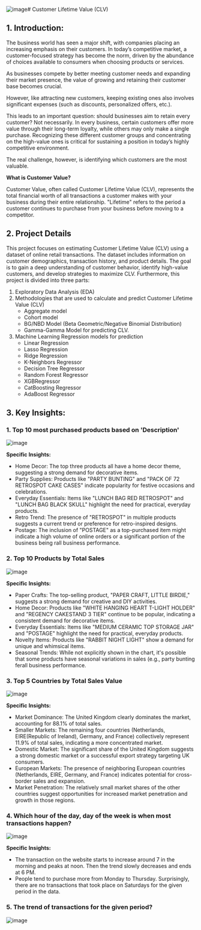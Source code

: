 ![image](https://github.com/user-attachments/assets/6593cf33-a3ee-4974-95ff-122506b70e3e)# Customer Lifetime Value (CLV) 

## 1. Introduction:
The business world has seen a major shift, with companies placing an increasing emphasis on their customers. In today’s competitive market, a customer-focused strategy has become the norm, driven by the abundance of choices available to consumers when choosing products or services.

As businesses compete by better meeting customer needs and expanding their market
presence, the value of growing and retaining their customer base becomes crucial.

However, like attracting new customers, keeping existing ones also involves significant expenses (such as discounts, personalized offers, etc.).

This leads to an important question: should businesses aim to retain every customer? Not necessarily. In every business, certain customers offer more value through their long-term loyalty, while others may only make a single purchase. Recognizing these different customer groups and concentrating on the high-value ones is critical for sustaining a position in today’s highly competitive environment.

The real challenge, however, is identifying which customers are the most valuable.

**What is Customer Value?**

Customer Value, often called Customer Lifetime Value (CLV), represents the total financial worth of all transactions a customer makes with your business during their entire relationship. "Lifetime" refers to the period a customer continues to purchase from your business before moving to a competitor.

## 2. Project Details

This project focuses on estimating Customer Lifetime Value (CLV) using a dataset of online retail transactions. The dataset includes information on customer demographics, transaction history, and product details. The goal is to gain a deep understanding of customer behavior, identify high-value customers, and develop strategies to maximize CLV.
Furthermore, this project is divided into three parts:

1. Exploratory Data Analysis (EDA)
2. Methodologies that are used to calculate and predict Customer Lifetime Value (CLV)
   - Aggregate model
   - Cohort model
   - BG/NBD Model (Beta Geometric/Negative Binomial Distribution)
   - Gamma-Gamma Model for predicting CLV.
3. Machine Learning Regression models for prediction
   - Linear Regression
   - Lasso Regression
   - Ridge Regression
   - K-Neighbors Regressor
   - Decision Tree Regressor
   - Random Forest Regressor
   - XGBRegressor
   - CatBoosting Regressor
   - AdaBoost Regressor
  
## 3. Key Insights:

### 1. Top 10 most purchased products based on 'Description'

![image](https://github.com/user-attachments/assets/c0f7b039-42d1-4400-a8f8-1033a5b4f53a)

**Specific Insights:**

- Home Decor: The top three products all have a home decor theme, suggesting a strong demand for decorative items.
- Party Supplies: Products like "PARTY BUNTING" and "PACK OF 72 RETROSPOT CAKE CASES" indicate popularity for festive occasions and celebrations.
- Everyday Essentials: Items like "LUNCH BAG RED RETROSPOT" and "LUNCH BAG BLACK SKULL" highlight the need for practical, everyday products.
- Retro Trend: The presence of "RETROSPOT" in multiple products suggests a current trend or preference for retro-inspired designs.
- Postage: The inclusion of "POSTAGE" as a top-purchased item might indicate a high volume of online orders or a significant portion of the business being rall business performance.

### 2. Top 10 Products by Total Sales

![image](https://github.com/user-attachments/assets/c7e5c1bf-6e67-421a-976c-ae08889d2a7f)

**Specific Insights:**

- Paper Crafts: The top-selling product, "PAPER CRAFT, LITTLE BIRDIE," suggests a strong demand for creative and DIY activities.
- Home Decor: Products like "WHITE HANGING HEART T-LIGHT HOLDER" and "REGENCY CAKESTAND 3 TIER" continue to be popular, indicating a consistent demand for decorative items.
- Everyday Essentials: Items like "MEDIUM CERAMIC TOP STORAGE JAR" and "POSTAGE" highlight the need for practical, everyday products.
- Novelty Items: Products like "RABBIT NIGHT LIGHT" show a demand for unique and whimsical items.
- Seasonal Trends: While not explicitly shown in the chart, it's possible that some products have seasonal variations in sales (e.g., party bunting ferall business performance.

### 3. Top 5 Countries by Total Sales Value

![image](https://github.com/user-attachments/assets/8b46665d-d6b6-4fda-affa-6052994b5821)

**Specific Insights:**

- Market Dominance: The United Kingdom clearly dominates the market, accounting for 88.1% of total sales.
- Smaller Markets: The remaining four countries (Netherlands, EIRE(Republic of Ireland), Germany, and France) collectively represent 11.9% of total sales, indicating a more concentrated market.
- Domestic Market: The significant share of the United Kingdom suggests a strong domestic market or a successful export strategy targeting UK consumers.
- European Markets: The presence of neighboring European countries (Netherlands, EIRE, Germany, and France) indicates potential for cross-border sales and expansion.
- Market Penetration: The relatively small market shares of the other countries suggest opportunities for increased market penetration and growth in those regions.

### 4. Which hour of the day, day of the week is when most transactions happen?

![image](https://github.com/user-attachments/assets/87b3ca0a-5948-4d7d-83bc-545a61947a29)

**Specific Insights:**

- The transaction on the website starts to increase around 7 in the morning and peaks at noon. Then the trend slowly decreases and ends at 6 PM.
- People tend to purchase more from Monday to Thursday. Surprisingly, there are no transactions that took place on Saturdays for the given period in the data.

### 5. The trend of transactions for the given period?

![image](https://github.com/user-attachments/assets/6dbecf5c-17d7-417c-abfb-c5873a57de45)


